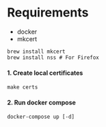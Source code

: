 # Requirements

- docker
- mkcert

```
brew install mkcert
brew install nss # For Firefox
```

#### 1. Create local certificates

```
make certs
```


#### 2. Run docker compose

```
docker-compose up [-d]
```
